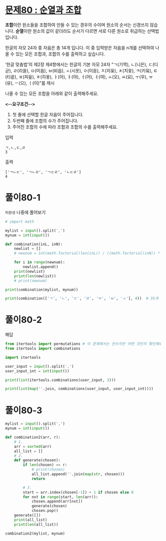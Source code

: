 # [문제80 : 순열과 조합](https://www.notion.so/80-bc2d380a9d884679a7690e4656aab908)

**조합**이란 원소들을 조합하여 만들 수 있는 경우의 수이며 원소의 순서는 신경쓰지 않습니다.
**순열**이란 원소의 값이 같더라도 순서가 다르면 서로 다른 원소로 취급하는 선택법입니다.

한글의 자모 24자 중 자음은 총 14개 입니다.
이 중 입력받은 자음을 n개를 선택하여 나올 수 있는 모든 조합과, 조합의 수를 출력하고 싶습니다.

‘한글 맞춤법’의 제2장 제4항에서는 한글의 기본 자모 24자 “ㄱ(기역), ㄴ(니은), ㄷ(디귿), ㄹ(리을), ㅁ(미음), ㅂ(비읍), ㅅ(시옷), ㅇ(이응), ㅈ(지읒), ㅊ(치읓), ㅋ(키읔), ㅌ(티읕), ㅍ(피읖), ㅎ(히읗), ㅏ(아), ㅑ(야), ㅓ(어), ㅕ(여), ㅗ(오), ㅛ(요), ㅜ(우), ㅠ(유), ㅡ(으), ㅣ(이)”를 제시

나올 수 있는 모든 조합을 아래와 같이 출력해주세요.

**<--요구조건-->**
1. 첫 줄에 선택할 한글 자음이 주어집니다.
2. 두번째 줄에 조합의 수가 주어집니다.
3. 주어진 조합의 수에 따라 조합과 조합의 수를 출력해주세요.

입력

    ㄱ,ㄴ,ㄷ,ㄹ
    3

출력

    ['ㄱㄴㄷ', 'ㄱㄴㄹ', 'ㄱㄷㄹ', 'ㄴㄷㄹ']
    4

# 풀이80-1

``미완성`` 나중에 풀어보기

``` python
# import math

mylist = input().split(',')
mynum = int(input())

def combination(inL, inN):
    newlist = []
    # newnum = int(math.factorial(len(inL)) / ((math.factorial(inN)) * math.factorial(len(inL)-inN)))

    for i in range(newnum):
        newlist.append()
    print(newlist)
    print(len(newlist))
    # print(newnum)

print(combination(mylist, mynum))

print(combination(['ㄱ', 'ㄴ', 'ㄷ', 'ㄹ', 'ㅁ', 'ㅂ', 'ㅅ'], 4))  # 35개
```

# 풀이80-2

해답

``` python
from itertools import permutations # 이 문제에서는 안쓰지만 어떤 것인지 확인해보세요.
from itertools import combinations

import itertools

user_input = input().split(',')
user_input_int = int(input())

print(list(itertools.combinations(user_input, 3)))

print(list(map(''.join, combinations(user_input, user_input_int))))
```

# 풀이80-3

``` python
mylist = input().split(',')
mynum = int(input())

def combination2(arr, r):
    # 1.
    arr = sorted(arr)
    all_list = []
    # 2.
    def generate(chosen):
        if len(chosen) == r:
            # print(chosen)
            all_list.append(''.join(map(str, chosen)))
            return

    	# 3.
        start = arr.index(chosen[-1]) + 1 if chosen else 0
        for nxt in range(start, len(arr)):
            chosen.append(arr[nxt])
            generate(chosen)
            chosen.pop()
    generate([])
    print(all_list)
    print(len(all_list))

combination2(mylist, mynum)
```